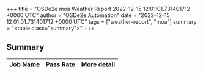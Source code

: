 +++
title = "OSDe2e moa Weather Report 2022-12-15 12:01:01.731401712 +0000 UTC"
author = "OSDe2e Automation"
date = "2022-12-15 12:01:01.731401712 +0000 UTC"
tags = ["weather-report", "moa"]
summary = "<table class=\"summary\"></table>"
+++
## Summary

| Job Name | Pass Rate | More detail |
|----------|-----------|-------------|




